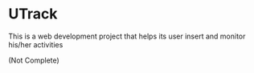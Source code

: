 # UTrack

This is a web development project that helps its user insert and monitor his/her activities

(Not Complete)
